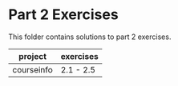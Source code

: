 # Part 2 Exercises

This folder contains solutions to part 2 exercises.

| project    | exercises |
| ---------- | --------- |
| courseinfo | 2.1 - 2.5 |
